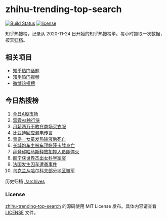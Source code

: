 # zhihu-trending-top-search

[![Build Status](https://github.com/justjavac/zhihu-trending-top-search/workflows/ci/badge.svg?branch=main)](https://github.com/justjavac/zhihu-trending-top-search/actions)
[![license](https://img.shields.io/github/license/justjavac/zhihu-trending-top-search)](https://github.com/justjavac/zhihu-trending-top-search/blob/main/LICENSE)

知乎热搜榜，记录从 2020-11-24 日开始的知乎热搜榜单。每小时抓取一次数据，按天[归档](./archives)。

## 相关项目

- [知乎热门话题](https://github.com/justjavac/zhihu-trending-hot-questions)
- [知乎热门视频](https://github.com/justjavac/zhihu-trending-hot-video)
- [微博热搜榜](https://github.com/justjavac/weibo-trending-hot-search)

## 今日热搜榜

<!-- BEGIN -->
<!-- 最后更新时间 Mon May 20 2024 11:12:35 GMT+0800 (China Standard Time) -->

1. [今日A股市场](https://www.zhihu.com/search?q=%E4%BB%8A%E6%97%A5A%E8%82%A1%E5%B8%82%E5%9C%BA)
1. [雷霆vs独行侠](https://www.zhihu.com/search?q=%E9%9B%B7%E9%9C%86vs%E7%8B%AC%E8%A1%8C%E4%BE%A0)
1. [月薪两万不敢在商场买衣服](https://www.zhihu.com/search?q=%E6%9C%88%E8%96%AA%E4%B8%A4%E4%B8%87%E4%B8%8D%E6%95%A2%E5%9C%A8%E5%95%86%E5%9C%BA%E4%B9%B0%E8%A1%A3%E6%9C%8D)
1. [比亚迪回应漏电传言](https://www.zhihu.com/search?q=%E6%AF%94%E4%BA%9A%E8%BF%AA%E5%9B%9E%E5%BA%94%E6%BC%8F%E7%94%B5%E4%BC%A0%E8%A8%80)
1. [青岛一女童发热输液后死亡](https://www.zhihu.com/search?q=%E9%9D%92%E5%B2%9B%E4%B8%80%E5%A5%B3%E7%AB%A5%E5%8F%91%E7%83%AD%E8%BE%93%E6%B6%B2%E5%90%8E%E6%AD%BB%E4%BA%A1)
1. [长城炮车主被车顶帐篷卡脖身亡](https://www.zhihu.com/search?q=%E9%95%BF%E5%9F%8E%E7%82%AE%E8%BD%A6%E4%B8%BB%E8%A2%AB%E8%BD%A6%E9%A1%B6%E5%B8%90%E7%AF%B7%E5%8D%A1%E8%84%96%E8%BA%AB%E4%BA%A1)
1. [拜登称哈马斯释放扣押人员即停火](https://www.zhihu.com/search?q=%E6%8B%9C%E7%99%BB%E7%A7%B0%E5%93%88%E9%A9%AC%E6%96%AF%E9%87%8A%E6%94%BE%E6%89%A3%E6%8A%BC%E4%BA%BA%E5%91%98%E5%8D%B3%E5%81%9C%E7%81%AB)
1. [颜宁获世界杰出女科学家奖](https://www.zhihu.com/search?q=%E9%A2%9C%E5%AE%81%E8%8E%B7%E4%B8%96%E7%95%8C%E6%9D%B0%E5%87%BA%E5%A5%B3%E7%A7%91%E5%AD%A6%E5%AE%B6%E5%A5%96)
1. [法国发生囚车遭袭事件](https://www.zhihu.com/search?q=%E6%B3%95%E5%9B%BD%E5%8F%91%E7%94%9F%E5%9B%9A%E8%BD%A6%E9%81%AD%E8%A2%AD%E4%BA%8B%E4%BB%B6)
1. [乌克兰从哈尔科夫部分地区撤军](https://www.zhihu.com/search?q=%E4%B9%8C%E5%85%8B%E5%85%B0%E4%BB%8E%E5%93%88%E5%B0%94%E7%A7%91%E5%A4%AB%E9%83%A8%E5%88%86%E5%9C%B0%E5%8C%BA%E6%92%A4%E5%86%9B)

<!-- END -->

历史归档 [./archives](./archives)

### License

[zhihu-trending-top-search](https://github.com/justjavac/zhihu-trending-top-search) 的源码使用 MIT License
发布。具体内容请查看 [LICENSE](./LICENSE) 文件。
